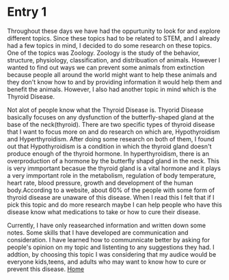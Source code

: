 # Entry 1

Throughout these days we have had the oppurtunity to look for and explore different topics. Since these topics had to be related to STEM, and I already had a few topics in mind, I decided to do some research on these topics. One of the topics was Zoology. Zoology is the study of the behavior, structure, physiology, classification, and distribuation of animals. However I wanted to find out ways we can prevent some animals from extinction because people all around the world might want to help these animals and they don't know how to and by providing information it would help them and benefit the animals. However, I also had another topic in mind which is the Thyroid Disease. 

Not alot of people know what the Thyroid Disease is. Thyorid Disease basically focuses on any dysfunction of the butterfly-shaped gland at the base of the neck(thyroid). There are two specific types of thyroid disease that I want to focus more on and do research on which are, Hypothyroidism and Hyperthyroidism. After doing some research on both of them, I found out that Hypothyroidism is a condition in which the thyroid gland doesn't produce enough of the thyroid hormone. In hyperthyroidism, there is an overproduction of a hormone by the butterfly shapd gland in the neck. This is very immportant becasue the thyroid gland is a vital hormone and it plays a very immportant role in the metabolism, regulation of body temperature, heart rate, blood pressure, growth and development of the human body.According to a website, about 60% of the people with some form of thyroid disease are unaware of this disease. When I read this I felt that if I pick this topic and do more research maybe I can help people who have this disease know what medications to take or how to cure their disease.

Currently, I have only reasearched information and written down some notes.
Some skills that I have developed are communication and consideration. I have learned how to communnicate better by asking for people's opinion on my topic and listenting  to any suggestions they had. I addtion, by choosing this topic I was considering that my audice would be everyone kids,teens, and adults who may want to know how to cure or prevent this disease.
[Home](../README.md)


